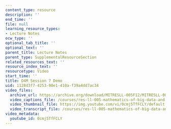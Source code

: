 ```yaml
---
content_type: resource
description: ''
end_time: ''
file: null
learning_resource_types:
- Lecture Notes
ocw_type: ''
optional_tab_title: ''
optional_text: ''
parent_title: Lecture Notes
parent_type: SupplementalResourceSection
related_resources_text: ''
resource_index_text: ''
resourcetype: Video
start_time: ''
title: D4M Session 7 Demo
uid: 1128d3f7-4253-90e1-410a-f39a4dd7ac34
video_files:
  archive_url: https://archive.org/download/MITRESLL-005F12/MITRESLL-005F12_L07_Demo_7_300k.mp4
  video_captions_file: /courses/res-ll-005-mathematics-of-big-data-and-machine-learning-january-iap-2020/e89a7434b68b5b2a90270248cf6791c8_0cmj5TfFCLY.vtt
  video_thumbnail_file: https://img.youtube.com/vi/0cmj5TfFCLY/default.jpg
  video_transcript_file: /courses/res-ll-005-mathematics-of-big-data-and-machine-learning-january-iap-2020/a74ea446c7ed06d33c31643dc83c7fc6_0cmj5TfFCLY.pdf
video_metadata:
  youtube_id: 0cmj5TfFCLY
---
```

